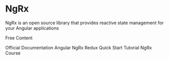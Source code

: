 # NgRx

NgRx is an open source library that provides reactive state management for your Angular applications

<ResourceGroupTitle>Free Content</ResourceGroupTitle>

<BadgeLink colorScheme='yellow' badgeText='Read' href='https://ngrx.io/docs'>Official Documentation</BadgeLink>
<BadgeLink badgeText='Watch' href='https://www.youtube.com/watch?v=2LCo926NFLI'>Angular NgRx Redux Quick Start Tutorial</BadgeLink>
<BadgeLink colorScheme='green' badgeText='Course' href='https://www.youtube.com/watch?v=nuHBHD32iw8'>NgRx Course</BadgeLink>
